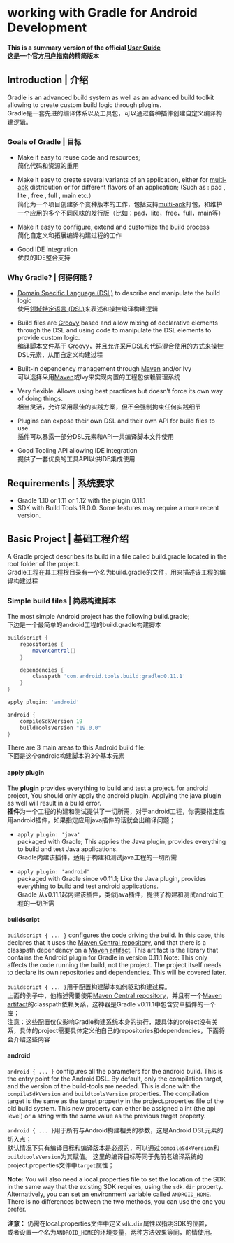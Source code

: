 # working with Gradle for Android Development

#### This is a summary version of the official [User Guide][1] <br /> 这是一个官方[用户指南][1]的精简版本

## Introduction | 介绍
Gradle is an advanced build system as well as an advanced build toolkit allowing to create custom build logic through plugins.  
Gradle是一套先进的编译体系以及工具包，可以通过各种插件创建自定义编译构建逻辑。

### Goals of Gradle | 目标
- Make it easy to reuse code and resources;  
简化代码和资源的重用

- Make it easy to create several variants of an application,  either for [multi-apk][5] distribution or for different flavors of an application; (Such as : pad , lite , free , full , main etc.）  
简化为一个项目创建多个变种版本的工作，包括支持[multi-apk][5]打包，和维护一个应用的多个不同风味的发行版（比如：pad，lite，free，full，main等）

- Make it easy to configure, extend and customize the build process  
简化自定义和拓展编译构建过程的工作

- Good IDE integration  
优良的IDE整合支持

### Why Gradle? | 何得何能？
- [Domain Specific Language (DSL)][2] to describe and manipulate the build logic  
使用[领域特定语言 (DSL)][2]来表述和操控编译构建逻辑

- Build files are [Groovy][3] based and allow mixing of declarative elements through the DSL and using code to manipulate the DSL elements to provide custom logic.  
编译脚本文件基于 [Groovy][3]，并且允许采用DSL和代码混合使用的方式来操控DSL元素，从而自定义构建过程

- Built-in dependency management through [Maven][4] and/or Ivy  
可以选择采用[Maven][4]或Ivy来实现内置的工程包依赖管理系统

- Very flexible. Allows using best practices but doesn’t force its own way of doing things.  
相当灵活，允许采用最佳的实践方案，但不会强制拘束任何实践细节

- Plugins can expose their own DSL and their own API for build files to use.  
插件可以暴露一部分DSL元素和API一共编译脚本文件使用

- Good Tooling API allowing IDE integration  
提供了一套优良的工具API以供IDE集成使用

## Requirements | 系统要求
- Gradle 1.10 or 1.11 or 1.12 with the plugin 0.11.1
- SDK with Build Tools 19.0.0. Some features may require a more recent version.

## Basic Project | 基础工程介绍
A Gradle project describes its build in a file called build.gradle located in the root folder of the project.  
Gradle工程在其工程根目录有一个名为build.gradle的文件，用来描述该工程的编译构建过程

### Simple build files | 简易构建脚本
The most simple Android project has the following build.gradle;   
下边是一个最简单的android工程的build.gradle构建脚本
``` groovy
buildscript {
    repositories {
        mavenCentral()
    }

    dependencies {
        classpath 'com.android.tools.build:gradle:0.11.1'
    }
}

apply plugin: 'android'

android {
    compileSdkVersion 19
    buildToolsVersion "19.0.0"
}
```
There are 3 main areas to this Android build file:  
下面是这个android构建脚本的3个基本元素
#### apply plugin
The **plugin** provides everything to build and test a project. for android project, You should only apply the android plugin. Applying the java plugin as well will result in a build error.  
**插件**为一个工程的构建和测试提供了一切所需，对于android工程，你需要指定应用android插件，如果指定应用java插件的话就会出编译问题；

- `apply plugin: 'java'`  
packaged with Gradle; This applies the Java plugin, provides everything to build and test Java applications.  
Gradle内建该插件，适用于构建和测试java工程的一切所需

- `apply plugin: 'android'`  
packaged with Gradle since v0.11.1; Like the Java plugin, provides everything to build and test android applications.  
Gradle 从v0.11.1起内建该插件，类似java插件，提供了构建和测试android工程的一切所需

#### buildscript
`buildscript { ... }` configures the code driving the build.
In this case, this declares that it uses the [Maven Central repository][6], and that there is a classpath dependency on a [Maven artifact][7]. This artifact is the library that contains the Android plugin for Gradle in version 0.11.1
Note: This only affects the code running the build, not the project. The project itself needs to declare its own repositories and dependencies. This will be covered later.  

`buildscript { ... }`用于配置构建脚本如何驱动构建过程。  
上面的例子中，他描述需要使用[Maven Central repository][6]，并且有一个[Maven artifact][7]的classpath依赖关系，这神器是Gradle v0.11.1中包含安卓插件的一个库；  
注意：这些配置仅仅影响Gradle构建系统本身的执行，跟具体的project没有关系，具体的project需要具体定义他自己的repositories和dependencies，下面将会介绍这些内容

#### android
`android { ... }` configures all the parameters for the android build. This is the entry point for the Android DSL.
By default, only the compilation target, and the version of the build-tools are needed. This is done with the `compileSdkVersion` and `buildtoolsVersion` properties.
The compilation target is the same as the target property in the project.properties file of the old build system. This new property can either be assigned a int (the api level) or a string with the same value as the previous target property.  

`android { ... }`用于所有与Android构建相关的参数，这是Android DSL元素的切入点；  
默认情况下只有编译目标和编译版本是必须的，可以通过`compileSdkVersion`和`buildtoolsVersion`为其赋值。
这里的编译目标等同于先前老编译系统的project.properties文件中`target`属性；  

**Note:** You will also need a local.properties file to set the location of the SDK in the same way that the existing SDK requires, using the `sdk.dir` property.
Alternatively, you can set an environment variable called `ANDROID_HOME`. There is no differences between the two methods, you can use the one you prefer.  

**注意：** 仍需在local.properties文件中定义`sdk.dir`属性以指明SDK的位置，  
或者设置一个名为`ANDROID_HOME`的环境变量，两种方法效果等同，酌情使用。










[1]: http://tools.android.com/tech-docs/new-build-system/user-guide        "Gradle Plugin User Guide"
[2]: https://en.wikipedia.org/wiki/Domain-specific_language                                    "wiki of DSL"
[3]: http://www.groovy-lang.org/                                                                                   "groovy"
[4]: https://maven.apache.org/                                                                                      "maven"
[5]: http://developer.android.com/google/play/publishing/multiple-apks.html      "Maven Repository Centre"
[6]: http://maven.apache.org/repository/index.html                                                   "The Central Repository"
[7]: http://maven.apache.org/ref/3.2.5/maven-artifact/                                              "Maven artifact"